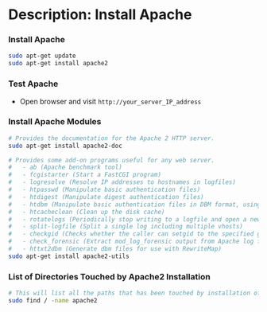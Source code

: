 # Description: Install Apache

### Install Apache
```bash
sudo apt-get update
sudo apt-get install apache2
```

### Test Apache
- Open browser and visit `http://your_server_IP_address`

### Install Apache Modules
```bash
# Provides the documentation for the Apache 2 HTTP server.
sudo apt-get install apache2-doc

# Provides some add-on programs useful for any web server.
#   - ab (Apache benchmark tool)
#   - fcgistarter (Start a FastCGI program)
#   - logresolve (Resolve IP addresses to hostnames in logfiles)
#   - htpasswd (Manipulate basic authentication files)
#   - htdigest (Manipulate digest authentication files)
#   - htdbm (Manipulate basic authentication files in DBM format, using APR)
#   - htcacheclean (Clean up the disk cache)
#   - rotatelogs (Periodically stop writing to a logfile and open a new one)
#   - split-logfile (Split a single log including multiple vhosts)
#   - checkgid (Checks whether the caller can setgid to the specified group)
#   - check_forensic (Extract mod_log_forensic output from Apache log files)
#   - httxt2dbm (Generate dbm files for use with RewriteMap)
sudo apt-get install apache2-utils
```

### List of Directories Touched by Apache2 Installation
```bash
# This will list all the paths that has been touched by installation of apache2
sudo find / -name apache2
``` 